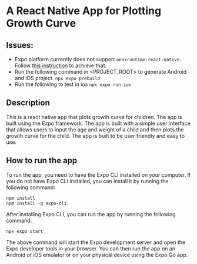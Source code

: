 # A React Native App for Plotting Growth Curve

## Issues:

- Expo platform currently does not support `onnxruntime-react-native`. Follow [this instruction](https://github.com/sirramin/onnxruntime-whisper-react-native) to achieve that.
- Run the following command in <PROJECT_ROOT> to generate Android and iOS project. 
```npx expo prebuild```
- Run the following to test in ios
```npx expo run:ios```

## Description
This is a react native app that plots growth curve for children. The app is built using the Expo framework. The app is built with a simple user interface that allows users to input the age and weight of a child and then plots the growth curve for the child. The app is built to be user friendly and easy to use.

## How to run the app
To run the app, you need to have the Expo CLI installed on your computer. If you do not have Expo CLI installed, you can install it by running the following command:
```
npm install
npm install -g expo-cli
```
After installing Expo CLI, you can run the app by running the following command:
```
npx expo start
```
The above command will start the Expo development server and open the Expo developer tools in your browser. You can then run the app on an Android or iOS emulator or on your physical device using the Expo Go app.

